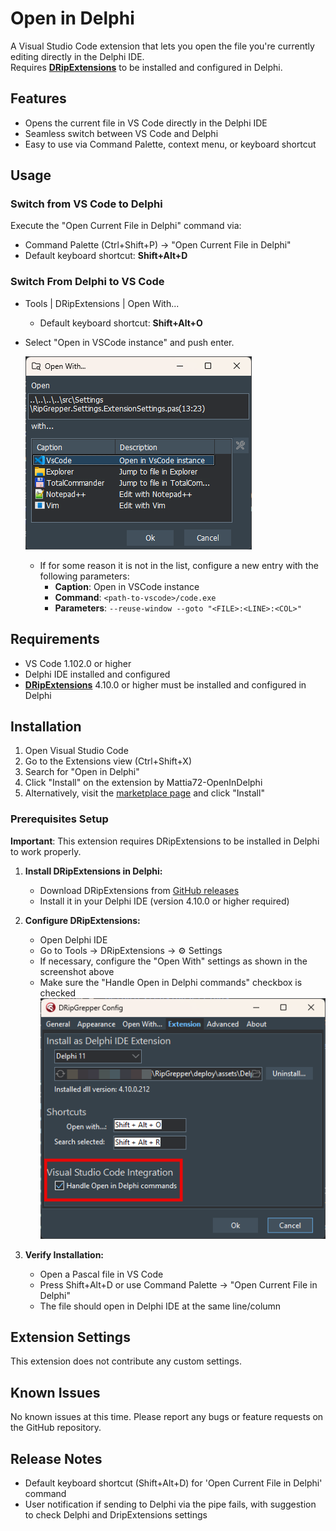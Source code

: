 # Open in Delphi
A Visual Studio Code extension that lets you open the file you're currently editing directly in the Delphi IDE.  
Requires **[DRipExtensions](https://github.com/mattia72/DRipGrepper)** to be installed and configured in Delphi.

## Features

- Opens the current file in VS Code directly in the Delphi IDE
- Seamless switch between VS Code and Delphi 
- Easy to use via Command Palette, context menu, or keyboard shortcut

## Usage

### Switch from VS Code to Delphi 

Execute the "Open Current File in Delphi" command via:
   - Command Palette (Ctrl+Shift+P) -> "Open Current File in Delphi"
   - Default keyboard shortcut: **Shift+Alt+D**

### Switch From Delphi to VS Code
 
   - Tools | DRipExtensions | Open With...
     - Default keyboard shortcut: **Shift+Alt+O**
   - Select "Open in VSCode instance" and push enter.
     
     ![Open with in Delphi](images/open-with-screenshot.png)
     - If for some reason it is not in the list, configure a new entry with the following parameters:
       - **Caption**: Open in VSCode instance
       - **Command**: `<path-to-vscode>/code.exe`
       - **Parameters**: `--reuse-window --goto "<FILE>:<LINE>:<COL>"`


## Requirements

- VS Code 1.102.0 or higher
- Delphi IDE installed and configured
- **[DRipExtensions](https://github.com/mattia72/DRipGrepper)** 4.10.0 or higher must be installed and configured in Delphi

## Installation

1. Open Visual Studio Code
2. Go to the Extensions view (Ctrl+Shift+X)
3. Search for "Open in Delphi" 
4. Click "Install" on the extension by Mattia72-OpenInDelphi
5. Alternatively, visit the [marketplace page](https://marketplace.visualstudio.com/items?itemName=Mattia72-OpenInDelphi.openindelphi) and click "Install"

### Prerequisites Setup

**Important**: This extension requires DRipExtensions to be installed in Delphi to work properly.

1. **Install DRipExtensions in Delphi:**
   - Download DRipExtensions from [GitHub releases](https://github.com/mattia72/DRipGrepper/releases)
   - Install it in your Delphi IDE (version 4.10.0 or higher required)

2. **Configure DRipExtensions:**
   - Open Delphi IDE
   - Go to Tools → DRipExtensions → :gear: Settings
   - If necessary, configure the "Open With" settings as shown in the screenshot above
   - Make sure the "Handle Open in Delphi commands" checkbox is checked
   ![DRipExtensions config](images/dripgrepper-extension-config.png)


3. **Verify Installation:**
   - Open a Pascal file in VS Code
   - Press Shift+Alt+D or use Command Palette → "Open Current File in Delphi"
   - The file should open in Delphi IDE at the same line/column

## Extension Settings

This extension does not contribute any custom settings.

## Known Issues

No known issues at this time. Please report any bugs or feature requests on the GitHub repository.

## Release Notes

- Default keyboard shortcut (Shift+Alt+D) for 'Open Current File in Delphi' command
- User notification if sending to Delphi via the pipe fails, with suggestion to check Delphi and DripExtensions settings
